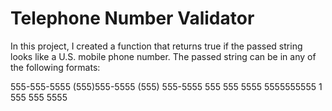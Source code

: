 # Telephone Number Validator

In this project, I created a function that returns true if the passed string looks like a U.S. mobile phone number. The passed string can be in any of the following formats:

555-555-5555
(555)555-5555
(555) 555-5555
555 555 5555
5555555555
1 555 555 5555
